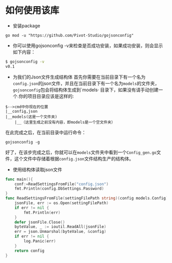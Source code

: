 # 如何使用该库
- 安装package
```
go mod -u "https://github.com/Pivot-Studio/gojsonconfig"
```
- 你可以使用gojsonconfig -v来检查是否成功安装，如果成功安装，则会显示如下内容：
```sh
$ gojsonconfig -v
v0.1
```
- 为我们的Json文件生成结构体
首先你需要在当前目录下有一个名为`config.json`的json文件，并且在当前目录下有一个名为`models`的文件夹，`gojsonconfig`包会将结构体生成到`models·
目录下，如果没有请手动创建一个.你的项目目录应该是这样的:
```
$-->cmd中你现在的位置
|__config,json
|__models(这是一个文件夹)
    |__（这里生成之前没有内容，即models是一个空文件夹）
```
在此完成之后，在当前目录中运行命令：
```
gojsonconfig -g
```
好了，在该步完成之后，你就可以在`models`文件夹中看到一个`Config_gen.go`文件，这个文件中存储着根据`config.json`文件结构生产的结构体。

- 使用结构体读取json文件
```go
func main(){
	conf:=ReadSettingsFromFile("config.json")
	fmt.Println(config.DbSettings.Password)
}
func ReadSettingsFromFile(settingFilePath string)(config models.Config){
	jsonFile, err := os.Open(settingFilePath)
	if err != nil {
		fmt.Println(err)
	}
	defer jsonFile.Close()
	byteValue, _ := ioutil.ReadAll(jsonFile)
	err = json.Unmarshal(byteValue, &config)
	if err != nil {
		log.Panic(err)
	}
	return config
}
```